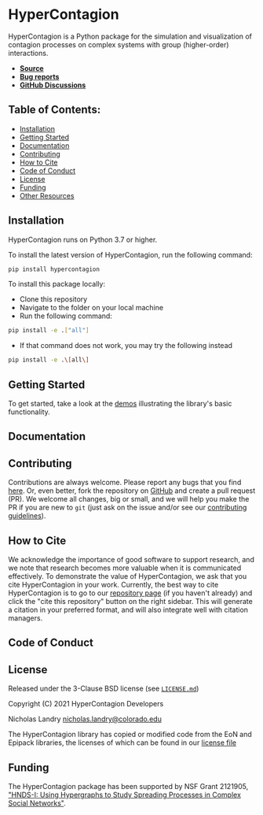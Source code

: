 # HyperContagion

HyperContagion is a Python package for the simulation and visualization of contagion processes on complex systems with group (higher-order) interactions.

* [**Source**](../../)
* [**Bug reports**](../../issues)
* [**GitHub Discussions**](../../discussions)

## Table of Contents:
  - [Installation](#installation)
  - [Getting Started](#getting-started)
  - [Documentation](#documentation)
  - [Contributing](#contributing)
  - [How to Cite](#how-to-cite)
  - [Code of Conduct](#code-of-conduct)
  - [License](#license)
  - [Funding](#funding)
  - [Other Resources](#other-resources)

## Installation
HyperContagion runs on Python 3.7 or higher.

To install the latest version of HyperContagion, run the following command:
```sh
pip install hypercontagion
```

To install this package locally:
* Clone this repository
* Navigate to the folder on your local machine
* Run the following command:
```sh
pip install -e .["all"]
```
* If that command does not work, you may try the following instead
````zsh
pip install -e .\[all\]
````

## Getting Started

To get started, take a look at the [demos](/demos/) illustrating the library's basic functionality.

## Documentation

## Contributing
Contributions are always welcome. Please report any bugs that you find [here](../../issues). Or, even better, fork the repository on [GitHub](../../) and create a pull request (PR). We welcome all changes, big or small, and we will help you make the PR if you are new to `git` (just ask on the issue and/or see our [contributing guidelines](CONTRIBUTING.md)).

## How to Cite

We acknowledge the importance of good software to support research, and we note
that research becomes more valuable when it is communicated effectively. To
demonstrate the value of HyperContagion, we ask that you cite HyperContagion in your work.
Currently, the best way to cite HyperContagion is to go to our
[repository page](../../) (if you haven't already) and
click the "cite this repository" button on the right sidebar. This will generate
a citation in your preferred format, and will also integrate well with citation managers.

## Code of Conduct

## License
Released under the 3-Clause BSD license (see [`LICENSE.md`](LICENSE.md))

Copyright (C) 2021 HyperContagion Developers

Nicholas Landry <nicholas.landry@colorado.edu>

The HyperContagion library has copied or modified code from the EoN and Epipack libraries, the licenses of which can be found in our [license file](LICENSE.md)

## Funding
The HyperContagion package has been supported by NSF Grant 2121905, ["HNDS-I: Using Hypergraphs to Study Spreading Processes in Complex Social Networks"](https://www.nsf.gov/awardsearch/showAward?AWD_ID=2121905).